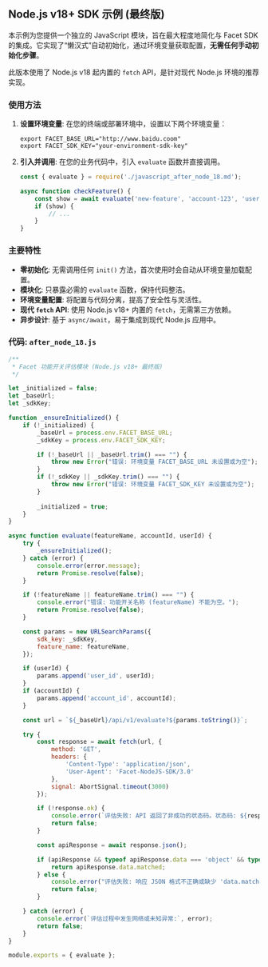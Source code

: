 ## Node.js v18+ SDK 示例 (最终版)

本示例为您提供一个独立的 JavaScript 模块，旨在最大程度地简化与 Facet SDK 的集成。它实现了“懒汉式”自动初始化，通过环境变量获取配置，**无需任何手动初始化步骤**。

此版本使用了 Node.js v18 起内置的 `fetch` API，是针对现代 Node.js 环境的推荐实现。

### 使用方法

1.  **设置环境变量**: 在您的终端或部署环境中，设置以下两个环境变量：
    ```shell
    export FACET_BASE_URL="http://www.baidu.coom"
    export FACET_SDK_KEY="your-environment-sdk-key"
    ```

2. **引入并调用**: 在您的业务代码中，引入 `evaluate` 函数并直接调用。
   ```javascript
   const { evaluate } = require('./javascript_after_node_18.md');

   async function checkFeature() {
       const show = await evaluate('new-feature', 'account-123', 'user-abc');
       if (show) {
           // ...
       }
   }
   ```

### 主要特性

- **零初始化**: 无需调用任何 `init()` 方法，首次使用时会自动从环境变量加载配置。
- **模块化**: 只暴露必需的 `evaluate` 函数，保持代码整洁。
- **环境变量配置**: 将配置与代码分离，提高了安全性与灵活性。
- **现代 `fetch` API**: 使用 Node.js v18+ 内置的 `fetch`，无需第三方依赖。
- **异步设计**: 基于 `async/await`，易于集成到现代 Node.js 应用中。

### 代码: `after_node_18.js`

```javascript
/**
 * Facet 功能开关评估模块 (Node.js v18+ 最终版)
 */

let _initialized = false;
let _baseUrl;
let _sdkKey;

function _ensureInitialized() {
    if (!_initialized) {
        _baseUrl = process.env.FACET_BASE_URL;
        _sdkKey = process.env.FACET_SDK_KEY;

        if (!_baseUrl || _baseUrl.trim() === "") {
            throw new Error("错误: 环境变量 FACET_BASE_URL 未设置或为空");
        }
        if (!_sdkKey || _sdkKey.trim() === "") {
            throw new Error("错误: 环境变量 FACET_SDK_KEY 未设置或为空");
        }
        
        _initialized = true;
    }
}

async function evaluate(featureName, accountId, userId) {
    try {
        _ensureInitialized();
    } catch (error) {
        console.error(error.message);
        return Promise.resolve(false);
    }

    if (!featureName || featureName.trim() === "") {
        console.error("错误: 功能开关名称 (featureName) 不能为空。");
        return Promise.resolve(false);
    }

    const params = new URLSearchParams({
        sdk_key: _sdkKey,
        feature_name: featureName,
    });

    if (userId) {
        params.append('user_id', userId);
    }
    if (accountId) {
        params.append('account_id', accountId);
    }

    const url = `${_baseUrl}/api/v1/evaluate?${params.toString()}`;

    try {
        const response = await fetch(url, {
            method: 'GET',
            headers: {
                'Content-Type': 'application/json',
                'User-Agent': 'Facet-NodeJS-SDK/3.0'
            },
            signal: AbortSignal.timeout(3000)
        });

        if (!response.ok) {
            console.error(`评估失败: API 返回了非成功的状态码。状态码: ${response.status}, URL: ${url}`);
            return false;
        }

        const apiResponse = await response.json();

        if (apiResponse && typeof apiResponse.data === 'object' && typeof apiResponse.data.matched === 'boolean') {
            return apiResponse.data.matched;
        } else {
            console.error("评估失败: 响应 JSON 格式不正确或缺少 'data.matched' 字段。", apiResponse);
            return false;
        }

    } catch (error) {
        console.error(`评估过程中发生网络或未知异常:`, error);
        return false;
    }
}

module.exports = { evaluate };
```

